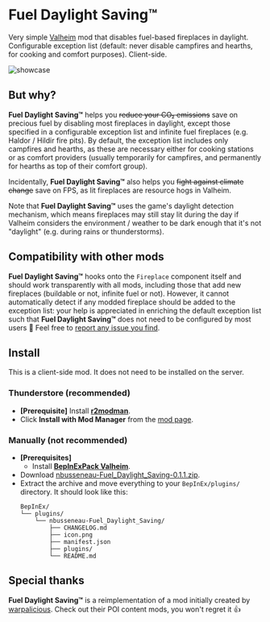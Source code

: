 # Fuel Daylight Saving™️

Very simple [Valheim](https://store.steampowered.com/app/892970/Valheim/) mod that disables fuel-based fireplaces in daylight.
Configurable exception list (default: never disable campfires and hearths, for cooking and comfort purposes).
Client-side.

![showcase](https://github.com/nbusseneau/FuelDaylightSaving/assets/4659919/18650599-6092-4a31-8234-d93ec2b7b95d)

## But why?

**Fuel Daylight Saving™️** helps you ~~reduce your CO₂ emissions~~ save on precious fuel by disabling most fireplaces in daylight, except those specified in a configurable exception list and infinite fuel fireplaces (e.g. Haldor / Hildir fire pits).
By default, the exception list includes only campfires and hearths, as these are necessary either for cooking stations or as comfort providers (usually temporarily for campfires, and permanently for hearths as top of their comfort group).

Incidentally, **Fuel Daylight Saving™️** also helps you ~~fight against climate change~~ save on FPS, as lit fireplaces are resource hogs in Valheim.

Note that **Fuel Daylight Saving™️** uses the game's daylight detection mechanism, which means fireplaces may still stay lit during the day if Valheim considers the environment / weather to be dark enough that it's not "daylight" (e.g. during rains or thunderstorms).

## Compatibility with other mods

**Fuel Daylight Saving™️** hooks onto the `Fireplace` component itself and should work transparently with all mods, including those that add new fireplaces (buildable or not, infinite fuel or not).
However, it cannot automatically detect if any modded fireplace should be added to the exception list: your help is appreciated in enriching the default exception list such that **Fuel Daylight Saving™️** does not need to be configured by most users 🙇
Feel free to [report any issue you find](https://github.com/nbusseneau/FuelDaylightSaving/issues/new).

## Install

This is a client-side mod.
It does not need to be installed on the server.

### Thunderstore (recommended)

- **[Prerequisite]** Install [**r2modman**](https://thunderstore.io/c/valheim/p/ebkr/r2modman/).
- Click **Install with Mod Manager** from the [mod page](https://thunderstore.io/c/valheim/p/nbusseneau/Fuel_Daylight_Saving/).

### Manually (not recommended)

- **[Prerequisites]**
  - Install [**BepInExPack Valheim**](https://thunderstore.io/c/valheim/p/denikson/BepInExPack_Valheim/).
- Download [nbusseneau-Fuel_Daylight_Saving-0.1.1.zip](https://github.com/nbusseneau/FuelDaylightSaving/releases/latest/download/nbusseneau-Fuel_Daylight_Saving-0.1.1.zip).
- Extract the archive and move everything to your `BepInEx/plugins/` directory. It should look like this:
  ```
  BepInEx/
  └── plugins/
      └── nbusseneau-Fuel_Daylight_Saving/
          ├── CHANGELOG.md
          ├── icon.png
          ├── manifest.json
          ├── plugins/
          └── README.md
  ```

## Special thanks

**Fuel Daylight Saving™️** is a reimplementation of a mod initially created by [warpalicious](https://thunderstore.io/c/valheim/p/warpalicious/).
Check out their POI content mods, you won't regret it 👍
